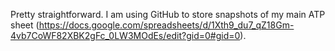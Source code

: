 Pretty straightforward. I am using GitHub to store snapshots of my main ATP sheet (https://docs.google.com/spreadsheets/d/1Xth9_du7_qZ18Gm-4vb7CoWF82XBK2gFc_0LW3MOdEs/edit?gid=0#gid=0).

